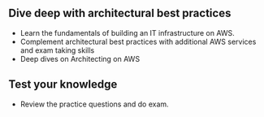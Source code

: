 ## Dive deep with architectural best practices

- Learn the fundamentals of building an IT infrastructure on AWS.  
- Complement architectural best practices with additional AWS services and exam taking skills
- Deep dives on Architecting on AWS

## Test your knowledge
- Review the practice questions and do exam.
